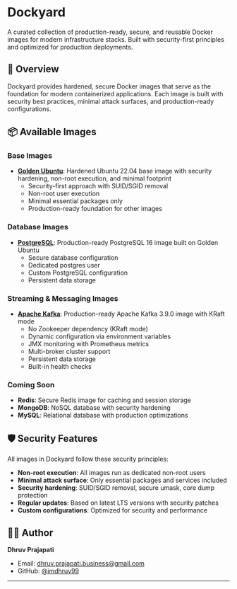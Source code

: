 # Dockyard

A curated collection of production-ready, secure, and reusable Docker images for modern infrastructure stacks. Built with security-first principles and optimized for production deployments.

## 🚀 Overview

Dockyard provides hardened, secure Docker images that serve as the foundation for modern containerized applications. Each image is built with security best practices, minimal attack surfaces, and production-ready configurations.

## 📦 Available Images

### Base Images

-   **[Golden Ubuntu](./golden-ubuntu/)**: Hardened Ubuntu 22.04 base image with security hardening, non-root execution, and minimal footprint
    -   Security-first approach with SUID/SGID removal
    -   Non-root user execution
    -   Minimal essential packages only
    -   Production-ready foundation for other images

### Database Images

-   **[PostgreSQL](./postgres/)**: Production-ready PostgreSQL 16 image built on Golden Ubuntu
    -   Secure database configuration
    -   Dedicated postgres user
    -   Custom PostgreSQL configuration
    -   Persistent data storage

### Streaming & Messaging Images

-   **[Apache Kafka](./kafka/)**: Production-ready Apache Kafka 3.9.0 image with KRaft mode
    -   No Zookeeper dependency (KRaft mode)
    -   Dynamic configuration via environment variables
    -   JMX monitoring with Prometheus metrics
    -   Multi-broker cluster support
    -   Persistent data storage
    -   Built-in health checks

### Coming Soon

-   **Redis**: Secure Redis image for caching and session storage
-   **MongoDB**: NoSQL database with security hardening
-   **MySQL**: Relational database with production optimizations

## 🛡️ Security Features

All images in Dockyard follow these security principles:

-   **Non-root execution**: All images run as dedicated non-root users
-   **Minimal attack surface**: Only essential packages and services included
-   **Security hardening**: SUID/SGID removal, secure umask, core dump protection
-   **Regular updates**: Based on latest LTS versions with security patches
-   **Custom configurations**: Optimized for security and performance

## 👨‍💻 Author

**Dhruv Prajapati**

-   Email: [dhruv.prajapati.business@gmail.com](mailto:dhruv.prajapati.business@gmail.com)
-   GitHub: [@imdhruv99](https://github.com/imdhruv99)

---
